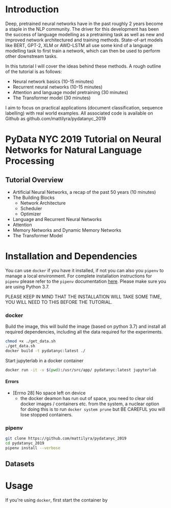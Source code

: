 # Introduction

Deep, pretrained neural networks have in the past roughly 2 years become a staple in the NLP community. The driver for this development has been the success of language modelling as a pretraining task as well as new and improved network architectured and training methods. State-of-art models like BERT, GPT-2, XLM or AWD-LSTM all use some kind of a language modelling task to first train a network, which can then be used to perform other downstream tasks.

In this tutorial I will cover the ideas behind these methods. A rough outline of the tutorial is as follows:

- Neural network basics (10-15 minutes)
- Recurrent neural networks (10-15 minutes)
- Attention and language model pretraining (30 minutes)
- The Transformer model (30 minutes)

I aim to focus on practical applications (document classification, sequence labelling) with real world examples. All associated code is available on Github as github.com/mattilyra/pydatanyc_2019


# PyData NYC 2019 Tutorial on Neural Networks for Natural Language Processing

## Tutorial Overview
- Artificial Neural Networks, a recap of the past 50 years (10 minutes)
- The Building Blocks
  - Network Architecture
  - Scheduler
  - Optimizer
- Language and Recurrent Neural Networks
- Attention
- Memory Networks and Dynamic Memory Networks
- The Transformer Model


# Installation and Dependencies

You can use `docker` if you have it installed, if not you can also you `pipenv` to manage a local environment. For complete installation instructions for `pipenv` please refer to the `pipenv` documentation [here](https://docs.pipenv.org/en/latest/install/#installing-pipenv). Please make sure you are using Python 3.7.


PLEASE KEEP IN MIND THAT THE INSTALLATION WILL TAKE SOME TIME, YOU WILL NEED TO THIS BEFORE THE TUTORIAL.

### docker

Build the image, this will build the image (based on python 3.7) and install all required dependencies, including all the data required for the experiments.

```bash
chmod +x ./get_data.sh
./get_data.sh
docker build -t pydatanyc:latest ./
```

Start jupyterlab in a docker container

```bash
docker run -it -v $(pwd):/usr/src/app/ pydatanyc:latest jupyterlab
```


#### Errors

- [Errno 28] No space left on device
    - the docker deamon has run out of space, you need to clear old docker images / containers etc. from the system, a nuclear option for doing this is to run `docker system prune` but BE CAREFUL you will lose stopped containers.


### pipenv
```bash
git clone https://github.com/mattilyra/pydatanyc_2019
cd pydatanyc_2019
pipenv install --verbose
```

## Datasets


# Usage

If you're using `docker`, first start the container by

```
```
